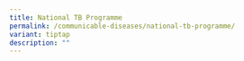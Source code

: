 ```yaml
---
title: National TB Programme
permalink: /communicable-diseases/national-tb-programme/
variant: tiptap
description: ""
---
```

